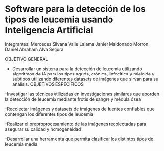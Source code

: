 Software para la detección de los tipos de leucemia usando Inteligencia Artificial
======================================================================================

Integrantes:
Mercedes Silvana Valle Lalama
Janier Maldonado Morron
Daniel Abraham Alva Segura

OBJETIVO GENERAL
- Desarrollar un sistema para la detección de leucemia utilizando algoritmos de IA para los tipos aguda, crónica, linfocítica y mieloide y subtipos utilizando diferentes datasets de imágenes que sirvan para su análisis.
OBJETIVOS ESPECÍFICOS

-Investigar las técnicas utilizadas en investigaciones similares que aborden la detección de leucemia mediante frotis de sangre y médula ósea

-Recolectar imágenes y datasets de imágenes de fuentes confiables que contengan los diferentes tipos de leucemia

-Realizar el preproprocesamiento de las imágenes recolectadas para asegurar su calidad y homogeneidad

-Desarrollar una herramienta que permita clasificar los distintos tipos de leucemia media
